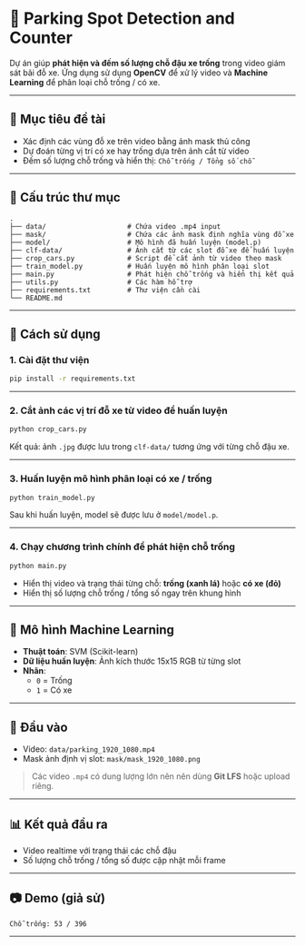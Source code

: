 # 🚗 Parking Spot Detection and Counter

Dự án giúp **phát hiện và đếm số lượng chỗ đậu xe trống** trong video giám sát bãi đỗ xe. Ứng dụng sử dụng **OpenCV** để xử lý video và **Machine Learning** để phân loại chỗ trống / có xe.

---

## 📌 Mục tiêu đề tài

- Xác định các vùng đỗ xe trên video bằng ảnh mask thủ công
- Dự đoán từng vị trí có xe hay trống dựa trên ảnh cắt từ video
- Đếm số lượng chỗ trống và hiển thị: `Chỗ trống / Tổng số chỗ`

---

## 📁 Cấu trúc thư mục

```
.
├── data/                    # Chứa video .mp4 input
├── mask/                    # Chứa các ảnh mask định nghĩa vùng đỗ xe
├── model/                   # Mô hình đã huấn luyện (model.p)
├── clf-data/                # Ảnh cắt từ các slot đỗ xe để huấn luyện
├── crop_cars.py             # Script để cắt ảnh từ video theo mask
├── train_model.py           # Huấn luyện mô hình phân loại slot
├── main.py                  # Phát hiện chỗ trống và hiển thị kết quả
├── utils.py                 # Các hàm hỗ trợ
├── requirements.txt         # Thư viện cần cài
└── README.md
```

---

## 🚀 Cách sử dụng

### 1. Cài đặt thư viện

```bash
pip install -r requirements.txt
```

---

### 2. Cắt ảnh các vị trí đỗ xe từ video để huấn luyện

```bash
python crop_cars.py
```

Kết quả: ảnh `.jpg` được lưu trong `clf-data/` tương ứng với từng chỗ đậu xe.

---

### 3. Huấn luyện mô hình phân loại có xe / trống

```bash
python train_model.py
```

Sau khi huấn luyện, model sẽ được lưu ở `model/model.p`.

---

### 4. Chạy chương trình chính để phát hiện chỗ trống

```bash
python main.py
```

- Hiển thị video và trạng thái từng chỗ: **trống (xanh lá)** hoặc **có xe (đỏ)**
- Hiển thị số lượng chỗ trống / tổng số ngay trên khung hình

---

## 🧠 Mô hình Machine Learning

- **Thuật toán**: SVM (Scikit-learn)
- **Dữ liệu huấn luyện**: Ảnh kích thước 15x15 RGB từ từng slot
- **Nhãn**: 
  - `0` = Trống
  - `1` = Có xe

---

## 🎥 Đầu vào

- Video: `data/parking_1920_1080.mp4`
- Mask ảnh định vị slot: `mask/mask_1920_1080.png`

> Các video `.mp4` có dung lượng lớn nên nên dùng **Git LFS** hoặc upload riêng.

---

## 📊 Kết quả đầu ra

- Video realtime với trạng thái các chỗ đậu
- Số lượng chỗ trống / tổng số được cập nhật mỗi frame

---

## 📷 Demo (giả sử)

```
Chỗ trống: 53 / 396
```

---